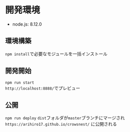 # 開発環境

- node.js: 8.12.0


## 環境構築

`npm install`で必要なモジュールを一括インストール


## 開発開始

`npm run start`  
`http://localhost:8888/`でプレビュー

## 公開

`npm run deploy`
`dist`フォルダが`master`ブランチにマージされ
`https://arihiro17.github.io/crowsnest/` に公開される
